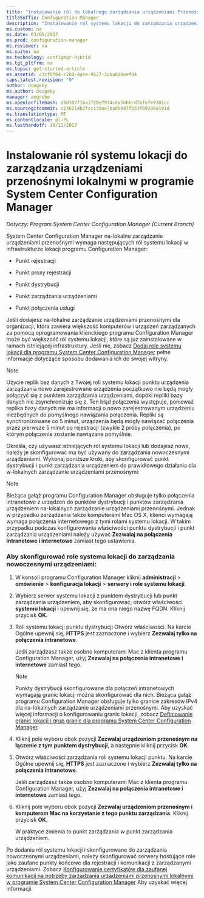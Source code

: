 ```yaml
---
title: "Instalowanie ról do lokalnego zarządzania urządzeniami Przenośnymi "
titleSuffix: Configuration Manager
description: "Instalowanie ról systemu lokacji do zarządzania urządzeniami przenośnymi lokalnymi w programie System Center Configuration Manager."
ms.custom: na
ms.date: 03/05/2017
ms.prod: configuration-manager
ms.reviewer: na
ms.suite: na
ms.technology: configmgr-hybrid
ms.tgt_pltfrm: na
ms.topic: get-started-article
ms.assetid: c3cf9f64-c2b9-4ace-9527-2aba6d4eef04
caps.latest.revision: "9"
author: dougeby
ms.author: dougeby
manager: angrobe
ms.openlocfilehash: d8d107f1ba3720e7974cda5bbbcd7bfefe9301cc
ms.sourcegitcommit: c236214b2fcc13dae7bad96d7fb33f692868191d
ms.translationtype: MT
ms.contentlocale: pl-PL
ms.lasthandoff: 10/12/2017
---
```

# <a name="install-site-system-roles-for-on-premises-mobile-device-management-in-system-center-configuration-manager"></a>Instalowanie ról systemu lokacji do zarządzania urządzeniami przenośnymi lokalnymi w programie System Center Configuration Manager

*Dotyczy: Program System Center Configuration Manager (Current Branch)*

System Center Configuration Manager na\-lokalne zarządzanie urządzeniami przenośnymi wymaga następujących ról systemu lokacji w infrastrukturze lokacji programu Configuration Manager:  

-   Punkt rejestracji  

-   Punkt proxy rejestracji  

-   Punkt dystrybucji  

-   Punkt zarządzania urządzeniami  

-   Punkt połączenia usługi  

 Jeśli dodajesz na\-lokalne zarządzanie urządzeniami przenośnymi dla organizacji, która zawiera większość komputerów i urządzeń zarządzanych za pomocą oprogramowania klienckiego programu Configuration Manager może być większość ról systemu lokacji, które są już zainstalowane w ramach istniejącej infrastruktury. Jeśli nie, zobacz [Dodaj role systemu lokacji dla programu System Center Configuration Manager](../../core/servers/deploy/configure/add-site-system-roles.md) pełne informacje dotyczące sposobu dodawania ich do swojej witryny.  

> [!NOTE]  
>  Użycie replik baz danych z Twojej roli systemu lokacji punktu urządzenia zarządzania nowo zarejestrowane urządzenia początkowo nie będą mogły połączyć się z punktem zarządzania urządzeniami, dopóki repliki bazy danych nie zsynchronizuje się z. Ten błąd połączenia występuje, ponieważ replika bazy danych nie ma informacji o nowo zarejestrowanym urządzeniu niezbędnych do pomyślnego nawiązania połączenia. Repliki są synchronizowane co 5 minut, urządzenia będą mogły nawiązać połączenia przez pierwsze 5 minut po rejestracji (zwykle 2 próby połączenia), po którym połączenie zostanie nawiązane pomyślnie.  

 Określa, czy używasz istniejących ról systemu lokacji lub dodajesz nowe, należy je skonfigurować ma być używany do zarządzania nowoczesnymi urządzeniami. Wykonaj poniższe kroki, aby skonfigurować punkt dystrybucji i punkt zarządzania urządzeniem do prawidłowego działania dla w\-lokalnych zarządzanie urządzeniami przenośnymi:  

> [!NOTE]  
>  Bieżąca gałąź programu Configuration Manager obsługuje tylko połączenia intranetowe z urządzeń do punktów dystrybucji i punktów zarządzania urządzeniem na\-lokalnych zarządzanie urządzeniami przenośnymi. Jednak w przypadku zarządzania także komputerami Mac OS X, klienci wymagają wymaga połączenia internetowego z tymi rolami systemu lokacji. W takim przypadku podczas konfigurowania właściwości punktu dystrybucji i punkt zarządzania urządzeniami należy używać **Zezwalaj na połączenia intranetowe i internetowe** zamiast tego ustawienia.  

### <a name="to-configure-site-system-roles-to-manage-modern-devices"></a>Aby skonfigurować role systemu lokacji do zarządzania nowoczesnymi urządzeniami:  

1.  W konsoli programu Configuration Manager kliknij **administracji** > **omówienie** > **konfiguracja lokacji** > **serwery i role systemu lokacji**.  

2.  Wybierz serwer systemu lokacji z punktem dystrybucji lub punkt zarządzania urządzeniem, aby skonfigurować, otwórz właściwości **systemu lokacji** i upewnij się, że ma ona niego nazwę FQDN. Kliknij przycisk **OK**.  

3.  Roli systemu lokacji punktu dystrybucji Otwórz właściwości. Na karcie Ogólne upewnij się, **HTTPS** jest zaznaczone i wybierz **Zezwalaj tylko na połączenia intranetowe**.  

     Jeśli zarządzasz także osobno komputerami Mac z klienta programu Configuration Manager, użyj **Zezwalaj na połączenia intranetowe i internetowe** zamiast tego.  

    > [!NOTE]  
    >  Punkty dystrybucji skonfigurowane dla połączeń intranetowych wymagają granic lokacji można skonfigurować dla nich. Bieżąca gałąź programu Configuration Manager obsługuje tylko granice zakresów IPv4 dla na\-lokalnych zarządzanie urządzeniami przenośnymi. Aby uzyskać więcej informacji o konfigurowaniu granic lokacji, zobacz [Definiowanie granic lokacji i grup granic dla programu System Center Configuration Manager](../../core/servers/deploy/configure/define-site-boundaries-and-boundary-groups.md).  

4.  Kliknij pole wyboru obok pozycji **Zezwalaj urządzeniom przenośnym na łączenie z tym punktem dystrybucji**, a następnie kliknij przycisk **OK**.  

5.  Otwórz właściwości zarządzania roli systemu lokacji punktu. Na karcie Ogólne upewnij się, **HTTPS** jest zaznaczone i wybierz **Zezwalaj tylko na połączenia intranetowe**.  

     Jeśli zarządzasz także osobno komputerami Mac z klienta programu Configuration Manager, użyj **Zezwalaj na połączenia intranetowe i internetowe** zamiast tego.  

6.  Kliknij pole wyboru obok pozycji **Zezwalaj urządzeniom przenośnym i komputerom Mac na korzystanie z tego punktu zarządzania**. Kliknij przycisk **OK**.  

     W praktyce zmienia to punkt zarządzania w punkt zarządzania urządzeniem.  

 Po dodaniu ról systemu lokacji i skonfigurowane do zarządzania nowoczesnymi urządzeniami, należy skonfigurować serwery hostujące role jako zaufane punkty końcowe dla rejestracji i komunikacji z zarządzanymi urządzeniami. Zobacz [Konfigurowanie certyfikatów dla zaufanej komunikacji na potrzeby zarządzania urządzeniami przenośnymi lokalnymi w programie System Center Configuration Manager](../../mdm/get-started/set-up-certificates-on-premises-mdm.md) Aby uzyskać więcej informacji.  
